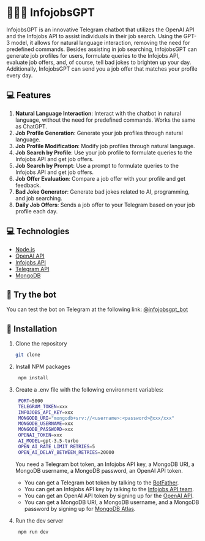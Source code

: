 # 🧠🧑‍💼 InfojobsGPT

InfojobsGPT is an innovative Telegram chatbot that utilizes the OpenAI API and the Infojobs API to assist individuals in their job search. Using the GPT-3 model, it allows for natural language interaction, removing the need for predefined commands. Besides assisting in job searching, InfojobsGPT can generate job profiles for users, formulate queries to the Infojobs API, evaluate job offers, and, of course, tell bad jokes to brighten up your day. Additionally, InfojobsGPT can send you a job offer that matches your profile every day.

## 💻 Features

1. **Natural Language Interaction**: Interact with the chatbot in natural language, without the need for predefined commands. Works the same as ChatGPT.
2. **Job Profile Generation**: Generate your job profiles through natural language.
3. **Job Profile Modification**: Modify job profiles through natural language.
4. **Job Search by Profile**: Use your job profile to formulate queries to the Infojobs API and get job offers.
5. **Job Search by Prompt**: Use a prompt to formulate queries to the Infojobs API and get job offers.
6. **Job Offer Evaluation**: Compare a job offer with your profile and get feedback.
7. **Bad Joke Generator**: Generate bad jokes related to AI, programming, and job searching.
8. **Daily Job Offers**: Sends a job offer to your Telegram based on your job profile each day.

## 💻 Technologies

- [Node.js](https://nodejs.org/)
- [OpenAI API](https://platform.openai.com/)
- [Infojobs API](https://developer.infojobs.net/)
- [Telegram API](https://core.telegram.org/)
- [MongoDB](https://www.mongodb.com/)

## 📝 Try the bot

You can test the bot on Telegram at the following link: [@infojobsgpt_bot](https://t.me/infojobsgpt_bot)

## 📝 Installation

1. Clone the repository

    ```sh
    git clone
    ```

2. Install NPM packages

    ```sh
     npm install
    ```

3. Create a .env file with the following environment variables:

    ```sh
     PORT=5000
     TELEGRAM_TOKEN=xxx
     INFOJOBS_API_KEY=xxx
     MONGODB_URI="mongodb+srv://<username>:<password>@xxx/xxx"
     MONGODB_USERNAME=xxx
     MONGODB_PASSWORD=xxx
     OPENAI_TOKEN=xxx
     AI_MODEL=gpt-3.5-turbo
     OPEN_AI_RATE_LIMIT_RETRIES=5
     OPEN_AI_DELAY_BETWEEN_RETRIES=20000
    ```

    You need a Telegram bot token, an Infojobs API key, a MongoDB URI, a MongoDB username, a MongoDB password, an OpenAI API token.

    - You can get a Telegram bot token by talking to the [BotFather](https://t.me/botfather).
    - You can get an Infojobs API key by talking to the [Infojobs API team](https://developer.infojobs.net/).
    - You can get an OpenAI API token by signing up for the [OpenAI API](https://beta.openai.com/).
    - You can get a MongoDB URI, a MongoDB username, and a MongoDB password by signing up for [MongoDB Atlas](https://www.mongodb.com/cloud/atlas).

4. Run the dev server

    ```sh
     npm run dev
    ```
